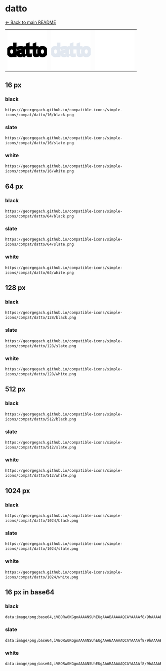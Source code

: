 # datto

[← Back to main README](../../README.md)

<table><tr>
  <td><img src="./128/black.png" width="128" alt="datto black icon" /></td>
  <td><img src="./128/slate.png" width="128" alt="datto slate icon" /></td>
  <td><img src="./128/white.png" width="128" alt="datto white icon" /></td>
</tr></table>

## 16 px

### black
```
https://georgegach.github.io/compatible-icons/simple-icons/compat/datto/16/black.png
```

### slate
```
https://georgegach.github.io/compatible-icons/simple-icons/compat/datto/16/slate.png
```

### white
```
https://georgegach.github.io/compatible-icons/simple-icons/compat/datto/16/white.png
```

## 64 px

### black
```
https://georgegach.github.io/compatible-icons/simple-icons/compat/datto/64/black.png
```

### slate
```
https://georgegach.github.io/compatible-icons/simple-icons/compat/datto/64/slate.png
```

### white
```
https://georgegach.github.io/compatible-icons/simple-icons/compat/datto/64/white.png
```

## 128 px

### black
```
https://georgegach.github.io/compatible-icons/simple-icons/compat/datto/128/black.png
```

### slate
```
https://georgegach.github.io/compatible-icons/simple-icons/compat/datto/128/slate.png
```

### white
```
https://georgegach.github.io/compatible-icons/simple-icons/compat/datto/128/white.png
```

## 512 px

### black
```
https://georgegach.github.io/compatible-icons/simple-icons/compat/datto/512/black.png
```

### slate
```
https://georgegach.github.io/compatible-icons/simple-icons/compat/datto/512/slate.png
```

### white
```
https://georgegach.github.io/compatible-icons/simple-icons/compat/datto/512/white.png
```

## 1024 px

### black
```
https://georgegach.github.io/compatible-icons/simple-icons/compat/datto/1024/black.png
```

### slate
```
https://georgegach.github.io/compatible-icons/simple-icons/compat/datto/1024/slate.png
```

### white
```
https://georgegach.github.io/compatible-icons/simple-icons/compat/datto/1024/white.png
```

## 16 px in base64

### black
```
data:image/png;base64,iVBORw0KGgoAAAANSUhEUgAAABAAAAAQCAYAAAAf8/9hAAAABmJLR0QA/wD/AP+gvaeTAAAAzElEQVQ4je3QrUrDcRTG8Y/+kxh0wnSiMNAklgVxxeANCHaj0WL0HrwDDV6G4MsFGFZkZWKSFUEUNtjGBLU8aW4g5n3Lefn9znkeDlP+QjEh/8Ud7kd6R3hNfonbcdvrOMdO6jJOsY4TVFDFAVbwiUMcozWDDwxRwjsW0cUcZrO0neECX/hGP+8GcdHAC97yYRjLnbht4AHPuMEeBgXOsI0tLETlEatRKUW9imXMJ9ZQKbCE/ag20cNGjned4U1cYRdPEVnDxehRp/yDH0ZlKAzUwsP+AAAAAElFTkSuQmCC
```

### slate
```
data:image/png;base64,iVBORw0KGgoAAAANSUhEUgAAABAAAAAQCAYAAAAf8/9hAAAABmJLR0QA/wD/AP+gvaeTAAABE0lEQVQ4je3RoUpDYQDF8f/5LsiGZcJgJkXGrA4MJjHaBmaDj+BbzAewCGJb8xF0TU1aFBkaRHYV7y3bFQfiYN+xigoG637pcOCkA1N/sp38ln9I8+I0zYvu1+4xH2ynWZEDpFlx2M+Kk+87pdnrmmHXxA3MkMCxTBMlZxB3sOuSOjYtkETcA80bLcKkrX5WDIXGludsBkBF8AYuC4VoEgWeMDVMgoiAgXdMCKAy0AJuZMaCEVBFYcbSOfhjoVapI+4Q18YvSBcOccvSrNK8GNlcAitYJeSJUM+4CfQESzH6SInWMVVDSVIUvgdWg+HAeFkwRvEK/GC5gZ2GoG4UzyFoM1gdIAK3RAZGjei4/9+Xp4BPP22HNVLsi1oAAAAASUVORK5CYII=
```

### white
```
data:image/png;base64,iVBORw0KGgoAAAANSUhEUgAAABAAAAAQCAYAAAAf8/9hAAAABmJLR0QA/wD/AP+gvaeTAAAA20lEQVQ4je3RMS7EYRAF8N/330RWNCQSOpHNakkUKlHqNlErHMEtOIBGIjqdI7AdKhoiGwoNIhpb2ERI7Gim2qxwgH3Vy+TNm3kzjPAnIqI2jA8TnkZEe6C2GRGvyQ8i4mSwr0TECraxhi6OsYQzbKGBI7RQsItZzGGnREQXX5jCGybxjnFUqOEJM8n7CHygqlLYwk0a9TCNMZzjs5TSwB2u8YILbGCiREQPl1hEHd/oZIwO5nGI1TSu5xb3WK6wj4WcfoUHNPGINp6xnnfo4zajNrH361dG+D9+AGGiTkiiSEbuAAAAAElFTkSuQmCC
```

